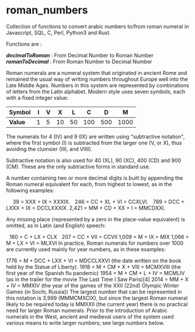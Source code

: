 # roman_numbers

Collection of functions to convert arabic numbers to/from roman numeral in Javascript, SQL, C, Perl, Python3 and Rust.  

Functions are :  

***decimalToRoman*** : From Decimal Number to Roman Number  
***romanToDecimal*** : From Roman Number to Decimal Number 

Roman numerals are a numeral system that originated in ancient Rome and remained the usual way of writing numbers throughout Europe well into the Late Middle Ages. Numbers in this system are represented by combinations of letters from the Latin alphabet. Modern style uses seven symbols, each with a fixed integer value:   

| Symbol | I | V | X  | L  | C   | D   | M    |
|--------|---|---|----|----|-----|-----|------|
| **Value**  | 1 | 5 | 10 | 50 | 100 | 500 | 1000 |

The numerals for 4 (IV) and 9 (IX) are written using "subtractive notation", where the first symbol (I) is subtracted from the larger one (V, or X), thus avoiding the clumsier (IIII, and VIIII).

Subtractive notation is also used for 40 (XL), 90 (XC), 400 (CD) and 900 (CM).
These are the only subtractive forms in standard use.

A number containing two or more decimal digits is built by appending the Roman numeral equivalent for each, from highest to lowest, as in the following examples:

   39 = XXX + IX = XXXIX.
  246 = CC + XL + VI = CCXLVI.
  789 = DCC + LXXX + IX = DCCLXXXIX.
2,421 = MM + CD + XX + I = MMCDXXI.

Any missing place (represented by a zero in the place-value equivalent) is omitted, as in Latin (and English) speech:

  160 = C + LX = CLX
  207 = CC + VII = CCVII
1,009 = M + IX = MIX
1,066 = M + LX + VI = MLXVI
In practice, Roman numerals for numbers over 1000  are currently used mainly for year numbers, as in these examples:

1776 = M + DCC + LXX + VI = MDCCLXXVI (the date written on the book held by the Statue of Liberty).
1918 = M + CM + X + VIII = MCMXVIII (the first year of the Spanish flu pandemic)
1954 = M + CM + L + IV = MCMLIV (as in the trailer for the movie The Last Time I Saw Paris)[4]
2014 = MM + X + IV = MMXIV (the year of the games of the XXII (22nd) Olympic Winter Games (in Sochi, Russia))
The largest number that can be represented in this notation is 3,999 (MMMCMXCIX), but since the largest Roman numeral likely to be required today is MMXXII (the current year) there is no practical need for larger Roman numerals. Prior to the introduction of Arabic numerals in the West, ancient and medieval users of the system used various means to write larger numbers; see large numbers below.

